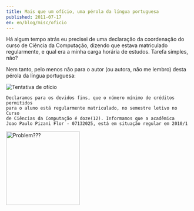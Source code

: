 ```yaml
---
title: Mais que um ofício, uma pérola da língua portuguesa
published: 2011-07-17
en: en/blog/misc/oficio
---
```


Há algum tempo atrás eu precisei de uma declaração da coordenação do curso de Ciência da Computação,
dizendo que estava matriculado regularmente, e qual era a minha carga horária de estudos.
Tarefa simples, não?

Nem tanto, pelo menos não para o autor (ou autora, não me lembro) desta pérola da língua portuguesa:

<!--more-->

![Tentativa de ofício](/files/imgs/2011-07_Foto0431.jpg)

    Declaramos para os devidos fins, que o número mínimo de créditos permitidos
    para o aluno está regularmente matriculado, no semestre letivo no Curso
    de Ciências da Computação é doze(12). Informamos que a acadêmica
    Joao Paulo Pizani Flor - 07132025, está em situação regular em 2010/1

<div id="imgdiv-troll"><style type="text/css" scoped> #imgdiv-troll img { width:200px };</style>

 ![Problem???](/files/imgs/2011-07_trollface.jpg)

</div>

